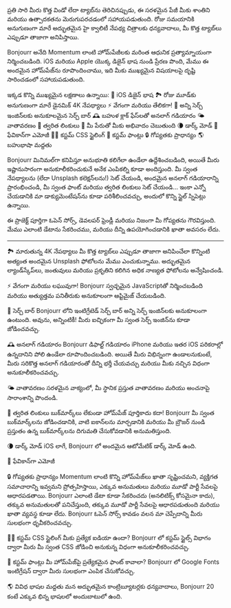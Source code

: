 ప్రతి సారి మీరు కొత్త విండో లేదా ట్యాబ్‌ను తెరిచినప్పుడు, ఈ సరళమైన పేజీ మీకు శాంతిని మరియు ఉత్పాదకతను మెరుగుపరచడంలో సహాయపడుతుంది. రోజు సమయానికి అనుగుణంగా మారే అద్భుతమైన హై క్వాలిటీ నేపథ్య చిత్రాలకు ధన్యవాదాలు, మీ కొత్త ట్యాబ్‌లు ఎప్పుడూ తాజాగా అనిపిస్తాయి.

Bonjourr అనేది Momentum లాంటి హోమ్‌పేజీలకు మరింత ఆధునిక ప్రత్యామ్నాయంగా నిర్మించబడింది. iOS మరియు Apple యొక్క డిజైన్ భాష నుండి ప్రేరణ పొంది, మేము ఈ అందమైన హోమ్‌పేజ్‌ను రూపొందించాము, ఇది మీకు ముఖ్యమైన విషయాలపై దృష్టి సారించడంలో సహాయపడుతుంది.

ఇక్కడ కొన్ని ముఖ్యమైన లక్షణాలు ఉన్నాయి: 🍏 iOS డిజైన్ భాష
🏞 రోజు మూడ్‌కు అనుగుణంగా మారే డైనమిక్ 4K నేపథ్యాలు
⚡️ వేగంగా మరియు తేలికగా!
🔎 అన్ని సెర్చ్ ఇంజిన్‌లకు అనుకూలమైన సెర్చ్ బార్
🕰 బహుళ క్లాక్ ఫేస్‌లతో అనలాగ్ గడియారం
🌤 వాతావరణం
🔗 త్వరిత లింకులు
👋 మీ పేరుతో మీకు అభివాదం చెబుతుంది
🌘 డార్క్ మోడ్
🥖 ఫేవికాన్‌గా ఎమోజీ
🧑‍💻 కస్టమ్ CSS స్టైలింగ్
📝 కస్టమ్ ఫాంట్లు
🔒 గోప్యతకు ప్రాధాన్యం
🌎 బహుభాషా మద్దతు

Bonjourr మినిమల్‌గా కనిపిస్తూ అనుభూతి కలిగేలా ఉండేలా ఉద్దేశించబడింది, అయితే మీరు ఇష్టానుసారంగా అనుకూలీకరించుకునే అనేక ఎంపికల్ని కూడా అందిస్తుంది. మీ స్వంత నేపథ్యాలను (లేదా Unsplash కలెక్షన్‌లను!) సెట్ చేయండి, అందమైన అనలాగ్ గడియారాన్ని ప్రారంభించండి, మీ స్వంత ఫాంట్ మరియు త్వరిత లింకులు సెట్ చేయండి… ఇంకా ఎన్నో చేయడానికి మా డాక్యుమెంటేషన్‌ను కూడా పరిశీలించవచ్చు, అందులో కొన్ని స్టైల్ స్నిపెట్లు ఉన్నాయి.

ఈ ప్రాజెక్ట్ పూర్తిగా ఓపెన్ సోర్స్, డెవలపర్ ఫ్రెండ్లీ మరియు నిజంగా మీ గోప్యతను గౌరవిస్తుంది. మేము ఎలాంటి డేటాను సేకరించము, మరియు దీన్ని ఉపయోగించడానికి ఖాతా అవసరం లేదు.

---

🏞 మారుతున్న 4K నేపథ్యాలు
మీ కొత్త ట్యాబ్‌లు ఎప్పుడూ తాజాగా అనిపించేలా కొన్నింటి అత్యంత అందమైన Unsplash ఫోటోలను మేము ఎంచుకున్నాము. అద్భుతమైన ల్యాండ్‌స్కేప్‌లు, జంతువులు మరియు ప్రకృతిని కలిగిన అధిక నాణ్యత ఫోటోలను అన్వేషించండి.

⚡️ వేగంగా మరియు లఘువుగా!
Bonjourr స్వచ్ఛమైన JavaScript‌తో నిర్మించబడింది మరియు అత్యుత్తమ పనితీరుకు అనుకూలంగా ఆప్టిమైజ్ చేయబడింది.

🔎 సెర్చ్ బార్
Bonjourr లోని ఇంటిగ్రేటెడ్ సెర్చ్ బార్ అన్ని సెర్చ్ ఇంజిన్‌లకు అనుకూలంగా ఉంటుంది. అవును, అన్నింటికీ! మీరు ఐచ్ఛికంగా మీ స్వంత సెర్చ్ ఇంజిన్‌ను కూడా జోడించవచ్చు.

🕰 అనలాగ్ గడియారం
Bonjourr డిఫాల్ట్ గడియారం iPhone మరియు ఇతర iOS పరికరాల్లో ఉన్నదానిని పోలి ఉండేలా రూపొందించబడింది. అయితే మీరు విభిన్నంగా ఉండాలనుకుంటే, మీరు సరికొత్త అనలాగ్ గడియారంతో దీన్ని భర్తీ చేయవచ్చు మరియు మీకు నచ్చిన విధంగా అనుకూలీకరించవచ్చు.

🌤 వాతావరణం
సరళమైన వాక్యంలో, మీ స్థానిక ప్రస్తుత వాతావరణం మరియు అంచనాపై సారాంశాన్ని పొందండి.

🔗 త్వరిత లింకులు
బుక్‌మార్క్‌లు లేకుండా హోమ్‌పేజ్ పూర్తికాదు కదా! Bonjourr మీ స్వంత బుక్‌మార్క్‌లను జోడించడానికి, వాటి ఐకాన్‌లను మార్చడానికి మరియు మీ బ్రౌజర్ నుండి ప్రస్తుతం ఉన్న బుక్‌మార్క్‌లను దిగుమతి చేసుకోవడానికి అనుమతిస్తుంది.

🌘 డార్క్ మోడ్
iOS లాగే, Bonjourr లో అందమైన ఆటోమేటిక్ డార్క్ మోడ్ ఉంది.

🥖 ఫేవికాన్‌గా ఎమోజీ

🔒 గోప్యతకు ప్రాధాన్యం
Momentum లాంటి కొన్ని హోమ్‌పేజ్‌లు ఖాతా సృష్టించమని, వ్యక్తిగత సమాచారాన్ని ఇవ్వమని ప్రోత్సహిస్తాయి, ఎక్కువ అనుమతులు మరియు మూడో పార్టీ సేవలపై ఆధారపడతాయి. Bonjourr ఎలాంటి డేటా కూడా సేకరించదు (అనలిటిక్స్ కోసమైనా కాదు), తక్కువ అనుమతులతో పనిచేస్తుంది, తక్కువ మూడో పార్టీ సేవలపై ఆధారపడుతుంది మరియు ఖాతా వ్యవస్థ కూడా లేదు. Bonjourr ఓపెన్ సోర్స్ కావడం వలన మా చెప్పేదాన్ని మీరు సులభంగా ధృవీకరించవచ్చు.

🧑‍💻 కస్టమ్ CSS స్టైలింగ్
మీకు ప్రత్యేక ఐడియా ఉందా? Bonjourr లో కస్టమ్ స్టైల్స్ విభాగం ద్వారా మీరు మీ స్వంత CSS జోడించి అనుకున్న విధంగా అనుకూలీకరించవచ్చు.

📝 కస్టమ్ ఫాంట్లు
మీ హోమ్‌పేజ్‌పై ప్రత్యేకమైన ఫాంట్ కావాలా? Bonjourr లో Google Fonts ఇంటిగ్రేషన్ ద్వారా మీరు సులభంగా ఎంపిక చేసుకోవచ్చు.

🌎 వివిధ భాషల మద్దతు
మన అద్భుతమైన కాంట్రిబ్యూటర్లకు ధన్యవాదాలు, Bonjourr 20 కంటే ఎక్కువ భిన్న భాషలలో అందుబాటులో ఉంది.
